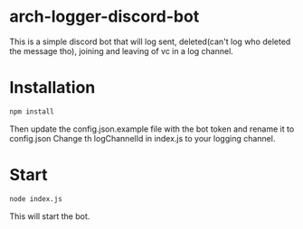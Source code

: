 # arch-logger-discord-bot

This is a simple discord bot that will log sent, deleted(can't log who deleted the message tho), joining and leaving of vc in a log channel.

# Installation
```bash 
npm install
```
Then update the config.json.example file with the bot token and rename it to config.json
Change th logChannelId in index.js to your logging channel.

# Start
```bash
node index.js
```
This will start the bot.
